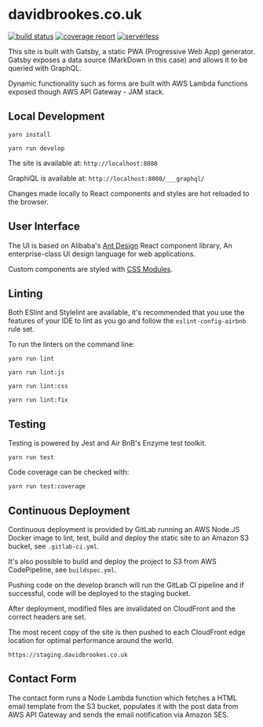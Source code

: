# davidbrookes.co.uk

[![build status](https://gitlab.com/dbrookes/db-homepage/badges/master/build.svg)](https://gitlab.com/dbrookes/db-homepage/commits/master)
[![coverage report](https://gitlab.com/dbrookes/db-homepage/badges/master/coverage.svg)](https://gitlab.com/dbrookes/db-homepage/commits/master)
[![serverless](http://public.serverless.com/badges/v3.svg)](http://www.serverless.com)

This site is built with Gatsby, a static PWA (Progressive Web App) generator. Gatsby exposes a data source (MarkDown in this case) and allows it to be queried with GraphQL.

Dynamic functionality such as forms are built with AWS Lambda functions exposed though AWS API Gateway - JAM stack.

## Local Development

`yarn install`

`yarn run develop`

The site is available at: `http://localhost:8080`

GraphiQL is available at: `http://localhost:8080/___graphql/`

Changes made locally to React components and styles are hot reloaded to the browser.

## User Interface

The UI is based on Alibaba's [Ant Design](https://ant.design/docs/react/introduce) React component library, An enterprise-class UI design language for web applications.

Custom components are styled with [CSS Modules](https://github.com/css-modules/css-modules).

## Linting

Both ESlint and Stylelint are available, it's recommended that you use the features of your IDE to lint as you go and follow the `eslint-config-airbnb` rule set.

To run the linters on the command line:

`yarn run lint`

`yarn run lint:js`

`yarn run lint:css`

`yarn run lint:fix`

## Testing

Testing is powered by Jest and Air BnB's Enzyme test toolkit.

`yarn run test`

Code coverage can be checked with: 

`yarn run test:coverage`

## Continuous Deployment

Continuous deployment is provided by GitLab running an AWS Node.JS Docker image to lint, test, build and deploy the static site to an Amazon S3 bucket, see `.gitlab-ci.yml`.

It's also possible to build and deploy the project to S3 from AWS CodePipeline, see `buildspec.yml`.

Pushing code on the develop branch will run the GitLab CI pipeline and if successful, code will be deployed to the staging bucket. 

After deployment, modified files are invalidated on CloudFront and the correct headers are set. 

The most recent copy of the site is then pushed to each CloudFront edge location for optimal performance around the world.

`https://staging.davidbrookes.co.uk`

## Contact Form

The contact form runs a Node Lambda function which fetches a HTML email template from the S3 bucket, populates it with the post data from AWS API Gateway and sends the email notification via Amazon SES.
